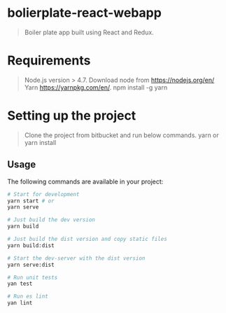 # bolierplate-react-webapp

> Boiler plate app built using React and Redux.

# Requirements

> Node.js version > 4.7. Download node from https://nodejs.org/en/
> Yarn https://yarnpkg.com/en/. npm install -g yarn

# Setting up the project

> Clone the project from bitbucket and run below commands.
> yarn or yarn install

## Usage
The following commands are available in your project:
```bash
# Start for development
yarn start # or
yarn serve

# Just build the dev version
yarn build

# Just build the dist version and copy static files
yarn build:dist

# Start the dev-server with the dist version
yarn serve:dist

# Run unit tests
yan test

# Run es lint
yan lint

```